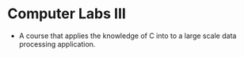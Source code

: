 # Computer Labs III

- A course that applies the knowledge of C into to a large scale data processing application.